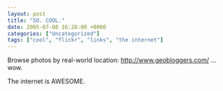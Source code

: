 ```yaml
---
layout: post
title: "SO. COOL."
date: 2005-07-08 16:28:00 +0000
categories: ["Uncategorized"]
tags: ["cool", "flickr", "links", "the internet"]
---
```


Browse photos by real-world location: http://www.geobloggers.com/ ... wow.

The internet is AWESOME.